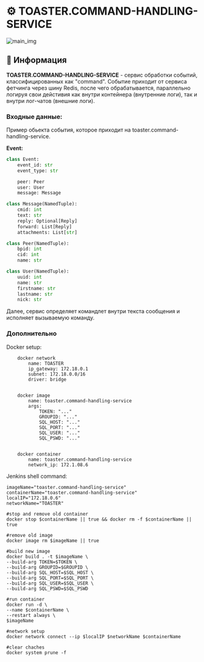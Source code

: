 # ⚙️ TOASTER.COMMAND-HANDLING-SERVICE

![main_img](https://github.com/STALCRAFT-FUNCKA/toaster.command-handling-service/assets/76991612/bbb5fee4-803e-4613-8f19-9acb5daf4e1e)

## 📄 Информация ##

**TOASTER.COMMAND-HANDLING-SERVICE** - сервис обработки событий, классифицированных как "command". Событие приходит от сервиса фетчинга через шину Redis, после чего обрабатывается, параллельно логируя свои дейстивия как внутри контейнера (внутренние логи), так и внутри лог-чатов (внешние логи).

### Входные данные:

Пример обьекта события, которое приходит на toaster.command-handling-service.

**Event:**

```python
class Event:
    event_id: str
    event_type: str

    peer: Peer
    user: User
    message: Message
```

```python
class Message(NamedTuple):
    cmid: int
    text: str
    reply: Optional[Reply]
    forward: List[Reply]
    attachments: List[str]
```

```python
class Peer(NamedTuple):
    bpid: int
    cid: int
    name: str
```

```python
class User(NamedTuple):
    uuid: int
    name: str
    firstname: str
    lastname: str
    nick: str
```

Далее, сервис определяет командлет внутри текста сообщения и исполняет вызываемую команду.

### Дополнительно

Docker setup:

```
    docker network
        name: TOASTER
        ip_gateway: 172.18.0.1
        subnet: 172.18.0.0/16
        driver: bridge
    

    docker image
        name: toaster.command-handling-service
        args:
            TOKEN: "..."
            GROUPID: "..."
            SQL_HOST: "..."
            SQL_PORT: "..."
            SQL_USER: "..."
            SQL_PSWD: "..."
    

    docker container
        name: toaster.command-handling-service
        network_ip: 172.1.08.6
```

Jenkins shell command:
```
imageName="toaster.command-handling-service"
containerName="toaster.command-handling-service"
localIP="172.18.0.6"
networkName="TOASTER"

#stop and remove old container
docker stop $containerName || true && docker rm -f $containerName || true

#remove old image
docker image rm $imageName || true

#build new image
docker build . -t $imageName \
--build-arg TOKEN=$TOKEN \
--build-arg GROUPID=$GROUPID \
--build-arg SQL_HOST=$SQL_HOST \
--build-arg SQL_PORT=$SQL_PORT \
--build-arg SQL_USER=$SQL_USER \
--build-arg SQL_PSWD=$SQL_PSWD

#run container
docker run -d \
--name $containerName \
--restart always \
$imageName

#network setup
docker network connect --ip $localIP $networkName $containerName

#clear chaches
docker system prune -f
```
